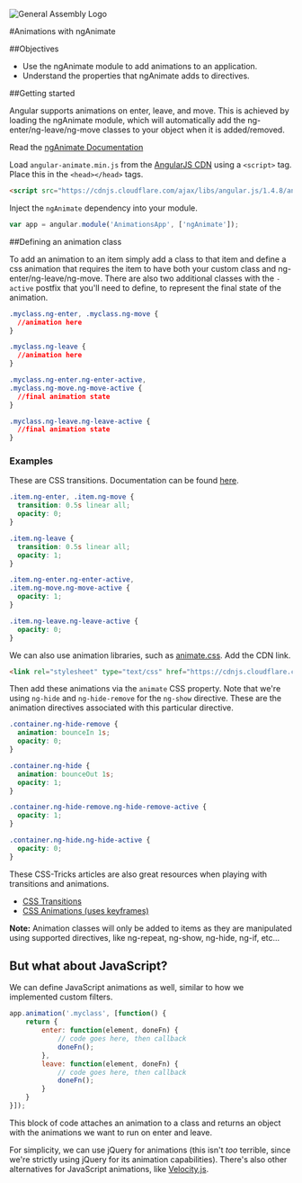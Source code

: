 ![General Assembly Logo](http://i.imgur.com/ke8USTq.png)

#Animations with ngAnimate

##Objectives

* Use the ngAnimate module to add animations to an application.
* Understand the properties that ngAnimate adds to directives.

##Getting started

Angular supports animations on enter, leave, and move. This is achieved by loading the ngAnimate module, which will automatically add the ng-enter/ng-leave/ng-move classes to your object when it is added/removed.

Read the [ngAnimate Documentation](https://docs.angularjs.org/api/ngAnimate)

Load `angular-animate.min.js` from the [AngularJS CDN](https://cdnjs.com/libraries/angular.js/1.4.8) using a `<script>` tag. Place this in the `<head></head>` tags.

```html
<script src="https://cdnjs.cloudflare.com/ajax/libs/angular.js/1.4.8/angular-animate.js"></script>
```

Inject the `ngAnimate` dependency into your module.

```javascript
var app = angular.module('AnimationsApp', ['ngAnimate']);
```

##Defining an animation class

To add an animation to an item simply add a class to that item and define a css animation that requires the item to have both your custom class and ng-enter/ng-leave/ng-move. There are also two additional classes with the `-active` postfix that you'll need to define, to represent the final state of the animation.

```css
.myclass.ng-enter, .myclass.ng-move {
  //animation here
}

.myclass.ng-leave {
  //animation here
}

.myclass.ng-enter.ng-enter-active,
.myclass.ng-move.ng-move-active {
  //final animation state
}

.myclass.ng-leave.ng-leave-active {
  //final animation state
}
```

### Examples

These are CSS transitions. Documentation can be found [here](https://developer.mozilla.org/en-US/docs/Web/Guide/CSS/Using_CSS_transitions).

```css
.item.ng-enter, .item.ng-move {
  transition: 0.5s linear all;
  opacity: 0;
}

.item.ng-leave {
  transition: 0.5s linear all;
  opacity: 1;
}

.item.ng-enter.ng-enter-active,
.item.ng-move.ng-move-active {
  opacity: 1;
}

.item.ng-leave.ng-leave-active {
  opacity: 0;
}
```

We can also use animation libraries, such as [animate.css](https://daneden.github.io/animate.css/). Add the CDN link.

```html
<link rel="stylesheet" type="text/css" href="https://cdnjs.cloudflare.com/ajax/libs/animate.css/3.4.0/animate.min.css">
```

Then add these animations via the `animate` CSS property. Note that we're using `ng-hide` and `ng-hide-remove` for the `ng-show` directive. These are the animation directives associated with this particular directive.

```css
.container.ng-hide-remove {
  animation: bounceIn 1s;
  opacity: 0;
}

.container.ng-hide {
  animation: bounceOut 1s;
  opacity: 1;
}

.container.ng-hide-remove.ng-hide-remove-active {
  opacity: 1;
}

.container.ng-hide.ng-hide-active {
  opacity: 0;
}
```

These CSS-Tricks articles are also great resources when playing with transitions and animations.
* [CSS Transitions](https://css-tricks.com/almanac/properties/t/transition/)
* [CSS Animations (uses keyframes)](https://css-tricks.com/almanac/properties/a/animation/)

**Note:** Animation classes will only be added to items as they are manipulated using supported directives, like ng-repeat, ng-show, ng-hide, ng-if, etc...

## But what about JavaScript?

We can define JavaScript animations as well, similar to how we implemented custom filters.

```js
app.animation('.myclass', [function() {
	return {
		enter: function(element, doneFn) {
			// code goes here, then callback
			doneFn();
		},
		leave: function(element, doneFn) {
			// code goes here, then callback
			doneFn();
		}
	}
}]);
```

This block of code attaches an animation to a class and returns an object with the animations we want to run on enter and leave.

For simplicity, we can use jQuery for animations (this isn't *too* terrible, since we're strictly using jQuery for its animation capabilities). There's also other alternatives for JavaScript animations, like [Velocity.js](http://julian.com/research/velocity/).

